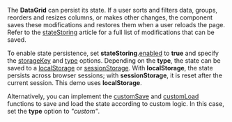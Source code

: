 The **DataGrid** can persist its state. If a user sorts and filters data, groups, reorders and resizes columns, or makes other changes, the component saves these modifications and restores them when a user reloads the page. Refer to the [stateStoring](/Documentation/ApiReference/UI_Widgets/dxDataGrid/Configuration/stateStoring/) article for a full list of modifications that can be saved.

To enable state persistence, set **stateStoring**.[enabled](/Documentation/ApiReference/UI_Widgets/dxDataGrid/Configuration/stateStoring/#enabled) to **true** and specify the [storageKey](/Documentation/ApiReference/UI_Widgets/dxDataGrid/Configuration/stateStoring/#storageKey) and [type](/Documentation/ApiReference/UI_Widgets/dxDataGrid/Configuration/stateStoring/#type) options. Depending on the **type**, the state can be saved to a <a href="https://developer.mozilla.org/en-US/docs/Web/API/Window/localStorage" target="_blank">localStorage</a> or <a href="https://developer.mozilla.org/en-US/docs/Web/API/Window/sessionStorage" target="_blank">sessionStorage</a>. With **localStorage**, the state persists across browser sessions; with **sessionStorage**, it is reset after the current session. This demo uses **localStorage**.

Alternatively, you can implement the [customSave](/Documentation/ApiReference/UI_Widgets/dxDataGrid/Configuration/stateStoring/#customSave) and [customLoad](/Documentation/ApiReference/UI_Widgets/dxDataGrid/Configuration/stateStoring/#customLoad) functions to save and load the state according to custom logic. In this case, set the **type** option to *"custom"*.
